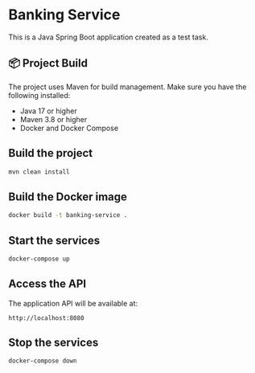 # Banking Service

This is a Java Spring Boot application created as a test task.

## 📦 Project Build

The project uses Maven for build management. Make sure you have the following installed:

- Java 17 or higher
- Maven 3.8 or higher
- Docker and Docker Compose

## Build the project

```bash
mvn clean install
```

## Build the Docker image

```bash
docker build -t banking-service .
```

## Start the services

```bash
docker-compose up
``` 

## Access the API

The application API will be available at:

```
http://localhost:8080
```

## Stop the services 

```bash
docker-compose down
```
